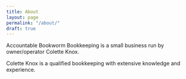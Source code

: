 ```yaml
---
title: About
layout: page
permalink: "/about/"
draft: true
---
```

Accountable Bookworm Bookkeeping is a small business run by owner/operator Colette Knox.

Colette Knox is a qualified bookkeeping with extensive knowledge and experience.

